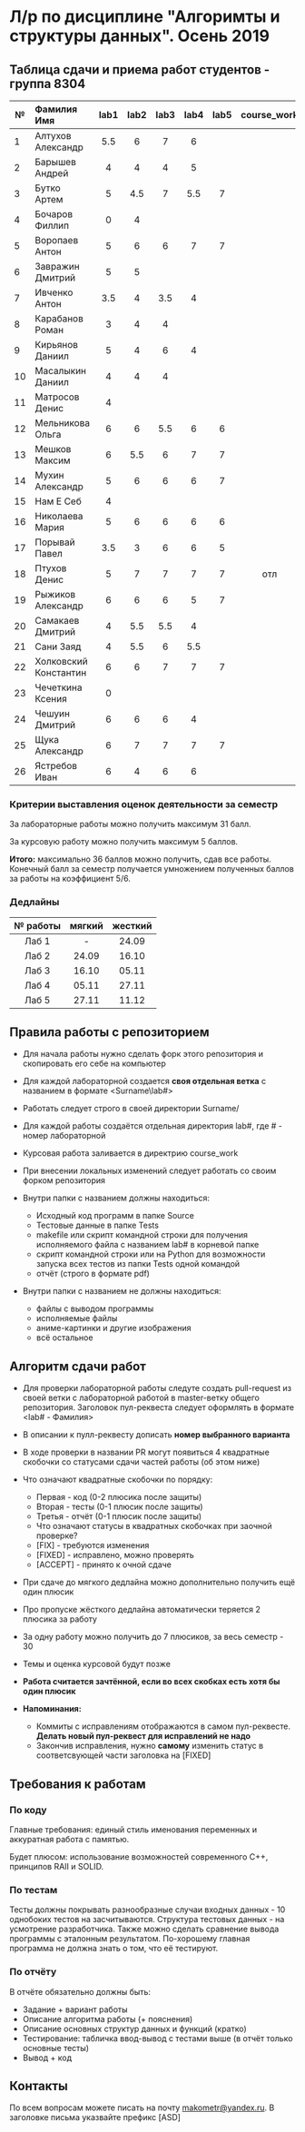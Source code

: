 # Л/р по дисциплине "Алгоримты и структуры данных". Осень 2019
## Таблица сдачи и приема работ студентов - группа 8304

| №| Фамилия Имя |  lab1  |  lab2   |  lab3   |  lab4   |  lab5   |course_work| Summary |
| -|:------------|:-------:|:-------:|:-------:|:-------:|:-------:|:---------:|:---------:|
| 1| Алтухов Александр | 5.5 | 6 | 7 | 6 | | | |
| 2| Барышев Андрей | 4 | 4 | 4 | 5 | | | |
| 3| Бутко Артем | 5 | 4.5 | 7 | 5.5 | 7 | | |
| 4| Бочаров Филлип | 0 | 4 | | | | | |
| 5| Воропаев Антон | 5 | 6 | 6 | 7 | 7 | | |
| 6| Завражин Дмитрий | 5 | 5 | | | | | |
| 7| Ивченко Антон | 3.5 | 4 | 3.5 | 4 | | | |
| 8| Карабанов Роман | 3 | 4 | 4 | | | | |
| 9| Кирьянов Даниил | 5 | 4 | 6 | 4 | | | |
|10| Масалыкин Даниил | 4 | 4 | 4 | | | | |
|11| Матросов Денис | 4 | | | | | | |
|12| Мельникова Ольга | 6 | 6 | 5.5 | 6 | 6 | | |
|13| Мешков Максим | 6 | 5.5 | 6 | 7 | 7 | | |
|14| Мухин Александр | 5 | 6 | 6 | 6 | 7 | | |
|15| Нам Е Себ | 4 | | | | | | |
|16| Николаева Мария | 5 | 6 | 6 | 6 | 6 | | |
|17| Порывай Павел | 3.5 | 3 | 6 | 6 | 5 | | |
|18| Птухов Денис | 5 | 7 | 7 | 7 | 7 | отл | 30 |
|19| Рыжиков Александр | 6 | 6 | 6 | 5 | 7 | | |
|20| Самакаев Дмитрий | 4 | 5.5 | 5.5 | 4 | | | |
|21| Сани Заяд | 4 | 5.5 | 6 | 5.5 | | | |
|22| Холковский Константин | 6 | 6 | 7 | 7 | 7 | | |
|23| Чечеткина Ксения | 0 | | | | | | |
|24| Чешуин Дмитрий | 6 | 6 | 6 | 4 | | | |
|25| Щука Александр | 6 | 7 | 7 | 7 | 7 | | |
|26| Ястребов Иван | 6 | 4 | 6 | 6 | | | |

### Критерии выставления оценок деятельности за семестр
За лабораторные работы можно получить максимум 31 балл. 

За курсовую работу можно получить максимум 5 баллов.

**Итого:** максимально 36 баллов можно получить, сдав все работы.
Конечный балл за семестр получается умножением полученных баллов за работы на коэффициент 5/6.

### Дедлайны
| № работы |  мягкий | жесткий |
|:--------:|:-------:|:-------:|
|   Лаб 1  |    -    |  24.09  |
|   Лаб 2  |  24.09  |  16.10  |
|   Лаб 3  |  16.10  |  05.11  |
|   Лаб 4  |  05.11  |  27.11  |
|   Лаб 5  |  27.11  |  11.12  |

## Правила работы с репозиторием

- Для начала работы нужно сделать форк этого репозитория и скопировать его себе на компьютер
- Для каждой лабораторной создается **своя отдельная ветка** c названием в формате <Surname\lab#>
- Работать следует строго в своей директории Surname/
- Для каждой работы создаётся отдельная директория lab#, где # - номер лабораторной
- Курсовая работа заливается в директрию course_work
- При внесении локальных изменений следует работать со своим форком репозитория

- Внутри папки с названием должны находиться:
    * Исходный код программ в папке Source
    * Тестовые данные в папке Tests
    * makefile или скрипт командной строки для получения исполняемого файла с названием lab# в корневой папке
    * скрипт командной строки или на Python для возможности запуска всех тестов из папки Tests одной командой
    * отчёт (строго в формате pdf)
- Внутри папки с названием не должны находиться:
    * файлы с выводом программы
    * исполняемые файлы
    * аниме-картинки и другие изображения
    * всё остальное
    
## Алгоритм сдачи работ
- Для проверки лабораторной работы следуте создать pull-request из своей ветки с лабораторной работой в master-ветку общего репозитория. Заголовок пул-реквеста следует оформлять в формате <lab# - Фамилия>
- В описании к пулл-реквесту дописать **номер выбранного варианта**
- В ходе проверки в названии PR могут появиться 4 квадратные скобочки со статусами сдачи частей работы (об этом ниже)
- Что означают квадратные скобочки по порядку:
  - Первая - код (0-2 плюсика после защиты)
  - Вторая - тесты (0-1 плюсик после защиты)
  - Третья - отчёт (0-1 плюсик после защиты)
  - Что означают статусы в квадратных скобочках при заочной проверке?
  - [FIX] - требуются изменения
  - [FIXED] - исправлено, можно проверять
  - [ACCEPT] - принято к очной сдаче
- При сдаче до мягкого дедлайна можно дополнительно получить ещё один плюсик
- Про пропуске жёсткого дедлайна автоматически теряется 2 плюсика за работу
- За одну работу можно получить до 7 плюсиков, за весь семестр - 30
- Темы и оценка курсовой будут позже

- **Работа считается зачтённой, если во всех скобках есть хотя бы один плюсик**

- **Напоминания:** 
  - Коммиты с исправлениям отображаются в самом пул-реквесте. **Делать новый пул-реквест для исправлений не надо**
  - Закончив исправления, нужно **самому** изменить статус в соответсвующей части заголовка на [FIXED]

## Требования к работам
### По коду
Главные требования: единый стиль именования переменных и аккуратная работа с памятью. 

Будет плюсом: использование возможностей современного С++, принципов RAII и SOLID.

### По тестам
Тесты должны покрывать разнообразные случаи входных данных - 10 однобоких тестов на засчитываются. Структура тестовых данных - на усмотрение разработчика. Также можно сделать сравнение вывода программы с эталонным результатом.
По-хорошему главная программа не должна знать о том, что её тестируют.

### По отчёту
В отчёте обязательно должны быть:
- Задание + вариант работы
- Описание алгоритма работы (+ пояснения)
- Описание основных структур данных и функций (кратко)
- Тестирование: табличка ввод-вывод с тестами выше (в отчёт только основные тесты)
- Вывод + код

## Контакты
По всем вопросам можете писать на почту makometr@yandex.ru. В заголовке письма указвайте префикс [ASD]

